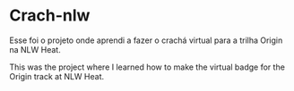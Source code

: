 # Crach-nlw
Esse foi o projeto onde aprendi a fazer o crachá virtual para a trilha Origin na NLW Heat.

This was the project where I learned how to make the virtual badge for the Origin track at NLW Heat.

